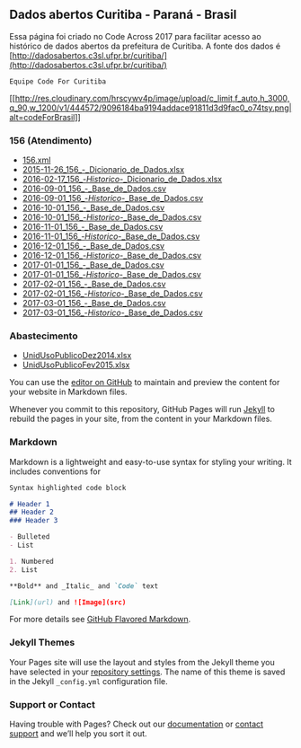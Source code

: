## Dados abertos Curitiba - Paraná - Brasil

Essa página foi criado no Code Across 2017 para facilitar acesso ao histórico de dados abertos da prefeitura de Curitiba. 
A fonte dos dados é [http://dadosabertos.c3sl.ufpr.br/curitiba/](http://dadosabertos.c3sl.ufpr.br/curitiba/)

`Equipe Code For Curitiba`

[[http://res.cloudinary.com/hrscywv4p/image/upload/c_limit,f_auto,h_3000,q_90,w_1200/v1/444572/9096184ba9194addace91811d3d9fac0_o74tsy.png|alt=codeForBrasil]]

### 156 (Atendimento)

- [156.xml](http://dadosabertos.c3sl.ufpr.br/curitiba/156/156.xml)
- [2015-11-26_156_-_Dicionario_de_Dados.xlsx](http://dadosabertos.c3sl.ufpr.br/curitiba/156/2015-11-26_156_-_Dicionario_de_Dados.xlsx)
- [2016-02-17_156_-_Historico_-_Dicionario_de_Dados.xlsx](http://dadosabertos.c3sl.ufpr.br/curitiba/156/2016-02-17_156_-_Historico_-_Dicionario_de_Dados.xlsx)
- [2016-09-01_156_-_Base_de_Dados.csv](http://dadosabertos.c3sl.ufpr.br/curitiba/156/2016-09-01_156_-_Base_de_Dados.csv)
- [2016-09-01_156_-_Historico_-_Base_de_Dados.csv](http://dadosabertos.c3sl.ufpr.br/curitiba/156/2016-09-01_156_-_Historico_-_Base_de_Dados.csv)
- [2016-10-01_156_-_Base_de_Dados.csv](http://dadosabertos.c3sl.ufpr.br/curitiba/156/2016-10-01_156_-_Base_de_Dados.csv)
- [2016-10-01_156_-_Historico_-_Base_de_Dados.csv](http://dadosabertos.c3sl.ufpr.br/curitiba/156/2016-10-01_156_-_Historico_-_Base_de_Dados.csv)
- [2016-11-01_156_-_Base_de_Dados.csv](http://dadosabertos.c3sl.ufpr.br/curitiba/156/2016-11-01_156_-_Base_de_Dados.csv)
- [2016-11-01_156_-_Historico_-_Base_de_Dados.csv](http://dadosabertos.c3sl.ufpr.br/curitiba/156/2016-11-01_156_-_Historico_-_Base_de_Dados.csv)
- [2016-12-01_156_-_Base_de_Dados.csv](http://dadosabertos.c3sl.ufpr.br/curitiba/156/2016-12-01_156_-_Base_de_Dados.csv)
- [2016-12-01_156_-_Historico_-_Base_de_Dados.csv](http://dadosabertos.c3sl.ufpr.br/curitiba/156/2016-12-01_156_-_Historico_-_Base_de_Dados.csv)
- [2017-01-01_156_-_Base_de_Dados.csv](http://dadosabertos.c3sl.ufpr.br/curitiba/156/2017-01-01_156_-_Base_de_Dados.csv)
- [2017-01-01_156_-_Historico_-_Base_de_Dados.csv](http://dadosabertos.c3sl.ufpr.br/curitiba/156/2017-01-01_156_-_Historico_-_Base_de_Dados.csv)
- [2017-02-01_156_-_Base_de_Dados.csv](http://dadosabertos.c3sl.ufpr.br/curitiba/156/2017-02-01_156_-_Base_de_Dados.csv)
- [2017-02-01_156_-_Historico_-_Base_de_Dados.csv](http://dadosabertos.c3sl.ufpr.br/curitiba/156/2017-02-01_156_-_Historico_-_Base_de_Dados.csv)
- [2017-03-01_156_-_Base_de_Dados.csv](http://dadosabertos.c3sl.ufpr.br/curitiba/156/2017-03-01_156_-_Base_de_Dados.csv)
- [2017-03-01_156_-_Historico_-_Base_de_Dados.csv](http://dadosabertos.c3sl.ufpr.br/curitiba/156/2017-03-01_156_-_Historico_-_Base_de_Dados.csv)

### Abastecimento

- [UnidUsoPublicoDez2014.xlsx](http://dadosabertos.c3sl.ufpr.br/curitiba/Abastecimento/UnidUsoPublicoDez2014.xlsx)
- [UnidUsoPublicoFev2015.xlsx](http://dadosabertos.c3sl.ufpr.br/curitiba/Abastecimento/UnidUsoPublicoFev2015.xlsx)




You can use the [editor on GitHub](https://github.com/mhbsti/dados-abertos-curitiba/edit/master/index.md) to maintain and preview the content for your website in Markdown files.

Whenever you commit to this repository, GitHub Pages will run [Jekyll](https://jekyllrb.com/) to rebuild the pages in your site, from the content in your Markdown files.

### Markdown

Markdown is a lightweight and easy-to-use syntax for styling your writing. It includes conventions for

```markdown
Syntax highlighted code block

# Header 1
## Header 2
### Header 3

- Bulleted
- List

1. Numbered
2. List

**Bold** and _Italic_ and `Code` text

[Link](url) and ![Image](src)
```

For more details see [GitHub Flavored Markdown](https://guides.github.com/features/mastering-markdown/).

### Jekyll Themes

Your Pages site will use the layout and styles from the Jekyll theme you have selected in your [repository settings](https://github.com/mhbsti/dados-abertos-curitiba/settings). The name of this theme is saved in the Jekyll `_config.yml` configuration file.

### Support or Contact

Having trouble with Pages? Check out our [documentation](https://help.github.com/categories/github-pages-basics/) or [contact support](https://github.com/contact) and we’ll help you sort it out.
